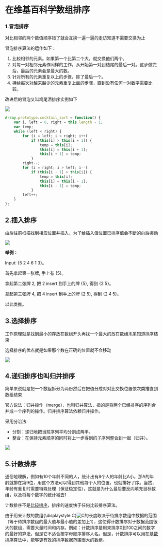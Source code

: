 # 在维基百科学数组排序
### 1.冒泡排序

对比相邻的两个数值顺序错了就会互换一遍一遍的走访知道不需要交换为止

冒泡排序算法的运作如下：

1. 比较相邻的元素。如果第一个比第二个大，就交换他们两个。
2. 对每一对相邻元素作同样的工作，从开始第一对到结尾的最后一对。这步做完后，最后的元素会是最大的数。
3. 针对所有的元素重复以上的步骤，除了最后一个。
4. 持续每次对越来越少的元素重复上面的步骤，直到没有任何一对数字需要比较。

改进后的冒泡又叫鸡尾酒排序实例如下

![](https://upload.wikimedia.org/wikipedia/commons/e/ef/Sorting_shaker_sort_anim.gif)

```javascript
Array.prototype.cocktail_sort = function() {
	var i, left = 0, right = this.length - 1;
	var temp;
	while (left < right) {
		for (i = left; i < right; i++)
			if (this[i] > this[i + 1]) {
				temp = this[i];
				this[i] = this[i + 1];
				this[i + 1] = temp;
			}
		right--;
		for (i = right; i > left; i--)
			if (this[i - 1] > this[i]) {
				temp = this[i];
				this[i] = this[i - 1];
				this[i - 1] = temp;
			}
		left++;
	}
};
```

## 2.插入排序

由后往前扫描找到相应位置并插入，为了给插入值位置已排序值会不断的向后挪动

![](https://upload.wikimedia.org/wikipedia/commons/thumb/0/0f/Insertion-sort-example-300px.gif/220px-Insertion-sort-example-300px.gif)

**举例：**

Input: {5 2 4 6 1 3}。

首先拿起第一张牌, 手上有 {5}。

拿起第二张牌 2, 把 2 insert 到手上的牌 {5}, 得到 {2 5}。

拿起第三张牌 4, 把 4 insert 到手上的牌 {2 5}, 得到 {2 4 5}。

以此类推。

## 3.选择排序

工作原理就是找到最小的存放在数组开头再找一个最大的放在数组末尾知道排序结束

选择排序的优点就是如果那个数在正确的位置就不会移动

![](https://upload.wikimedia.org/wikipedia/commons/9/94/Selection-Sort-Animation.gif)

## 4.递归排序也叫归并排序

简单来说就是把一个数组拆分为两份然后在把值分成对对比交换位置依次类推直到数组结束

官方说法：归并操作（merge），也叫归并算法，指的是将两个已经排序的序列合并成一个序列的操作。归并排序算法依赖归并操作。

采用分治法:

- 分割：递归地把当前序列平均分割成两半。
- 整合：在保持元素顺序的同时将上一步得到的子序列整合到一起（归并）。

![](https://upload.wikimedia.org/wikipedia/commons/thumb/c/cc/Merge-sort-example-300px.gif/220px-Merge-sort-example-300px.gif)

## 5.计数排序

通俗地理解，例如有10个年龄不同的人，统计出有8个人的年龄比A小，那A的年龄就排在第9位，用这个方法可以得到其他每个人的位置，也就排好了序。当然，年龄有重复时需要特殊处理（保证稳定性），这就是为什么最后要反向填充目标数组，以及将每个数字的统计减去1

计数排序不是[比较排序](https://zh.wikipedia.org/wiki/比较排序)，排序的速度快于任何比较排序算法。

由于用来计数的数组{\displaystyle C}![ C ](https://wikimedia.org/api/rest_v1/media/math/render/svg/4fc55753007cd3c18576f7933f6f089196732029)的长度取决于待排序数组中数据的范围（等于待排序数组的最大值与最小值的差加上1），这使得计数排序对于数据范围很大的数组，需要大量时间和内存。例如：计数排序是用来排序0到100之间的数字的最好的算法，但是它不适合按字母顺序排序人名。但是，计数排序可以用在[基数排序](https://zh.wikipedia.org/wiki/基数排序)算法中，能够更有效的排序数据范围很大的数组。

